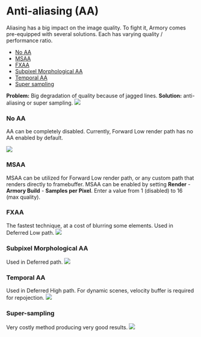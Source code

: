 # Anti-aliasing (AA)

Aliasing has a big impact on the image quality. To fight it, Armory comes pre-equipped with several solutions. Each has varying quality / performance ratio.

- [No AA](#no-aa)
- [MSAA](#msaa)
- [FXAA](#fxaa)
- [Subpixel Morphological AA](#subpixel-morphological-aa)
- [Temporal AA](#taa)
- [Super sampling](#super-sampling)

**Problem:** Big degradation of quality because of jagged lines. **Solution:** anti-aliasing or super sampling.
![](img/aa/noaa_taa.jpg)

### No AA

AA can be completely disabled. Currently, Forward Low render path has no AA enabled by default.

![](img/aa/noaa.jpg)

### MSAA

MSAA can be utilized for Forward Low render path, or any custom path that renders directly to framebuffer. MSAA can be enabled by setting **Render** - **Armory Build** - **Samples per Pixel**. Enter a value from 1 (disabled) to 16 (max quality).

### FXAA
The fastest technique, at a cost of blurring some elements. Used in Deferred Low path.
![](img/aa/fxaa.jpg)

### Subpixel Morphological AA
Used in Deferred path.
![](img/aa/smaa.jpg)

### Temporal AA
Used in Deferred High path. For dynamic scenes, velocity buffer is required for repojection.
![](img/aa/taa_smaa.jpg)

### Super-sampling
Very costly method producing very good results.
![](img/aa/taa_smaa_2x.jpg)
